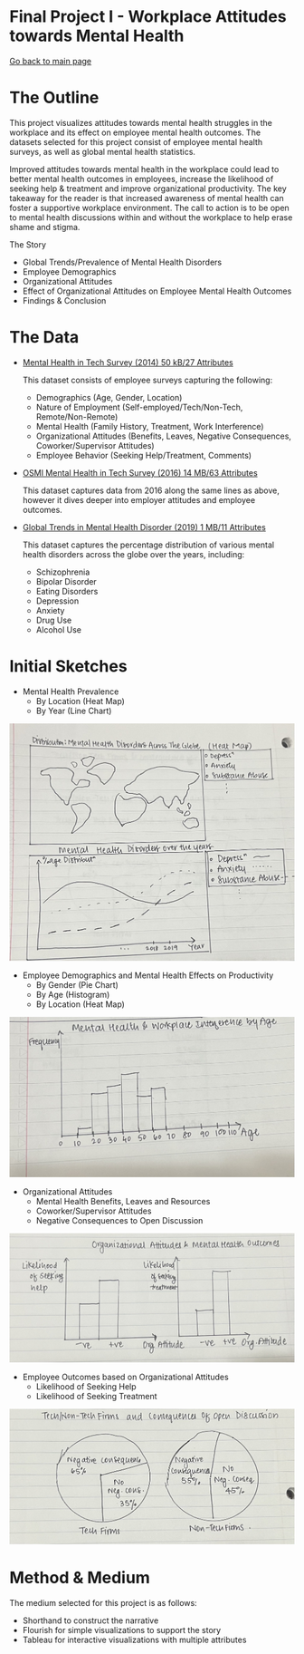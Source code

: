 # Final Project I - Workplace Attitudes towards Mental Health
[Go back to main page](https://joannasam.github.io/dataviz-portfolio/)

# The Outline

This project visualizes attitudes towards mental health struggles in the workplace and its effect on employee mental health outcomes.
The datasets selected for this project consist of employee mental health surveys, as well as global mental health statistics.

Improved attitudes towards mental health in the workplace could lead to better mental health outcomes in employees, increase the likelihood of seeking help & treatment and improve organizational productivity.
The key takeaway for the reader is that increased awareness of mental health can foster a supportive workplace environment. 
The call to action is to be open to mental health discussions within and without the workplace to help erase shame and stigma.

The Story

- Global Trends/Prevalence of Mental Health Disorders
- Employee Demographics
- Organizational Attitudes
- Effect of Organizational Attitudes on Employee Mental Health Outcomes
- Findings & Conclusion

# The Data

- [Mental Health in Tech Survey (2014) 50 kB/27 Attributes](https://www.kaggle.com/datasets/osmi/mental-health-in-tech-survey/)

  This dataset consists of employee surveys capturing the following:
  
  - Demographics (Age, Gender, Location)
  - Nature of Employment (Self-employed/Tech/Non-Tech, Remote/Non-Remote)
  - Mental Health (Family History, Treatment, Work Interference)
  - Organizational Attitudes (Benefits, Leaves, Negative Consequences, Coworker/Supervisor Attitudes)
  - Employee Behavior (Seeking Help/Treatment, Comments)
  
- [OSMI Mental Health in Tech Survey (2016) 14 MB/63 Attributes](https://www.kaggle.com/datasets/osmi/mental-health-in-tech-2016)

  This dataset captures data from 2016 along the same lines as above, however it dives deeper into employer attitudes and employee outcomes.

- [Global Trends in Mental Health Disorder (2019) 1 MB/11 Attributes](https://www.kaggle.com/datasets/thedevastator/uncover-global-trends-in-mental-health-disorder)

  This dataset captures the percentage distribution of various mental health disorders across the globe over the years, including:
  
  - Schizophrenia
  - Bipolar Disorder
  - Eating Disorders
  - Depression
  - Anxiety
  - Drug Use
  - Alcohol Use

# Initial Sketches

- Mental Health Prevalence
  - By Location (Heat Map)
  - By Year (Line Chart)

![Mental Health Prevalence](Final-Project-Sketch-Mental-Health-Prevalence.jpg)
    
- Employee Demographics and Mental Health Effects on Productivity
  - By Gender (Pie Chart)
  - By Age (Histogram)
  - By Location (Heat Map)

![Employee Demographics](Final-Project-Sketch-Employee-Demographics.jpg)

- Organizational Attitudes
  - Mental Health Benefits, Leaves and Resources
  - Coworker/Supervisor Attitudes
  - Negative Consequences to Open Discussion
 
![Organizational Attitudes](Final-Project-Sketch-Organizational-Attitudes.jpg)

- Employee Outcomes based on Organizational Attitudes
  - Likelihood of Seeking Help
  - Likelihood of Seeking Treatment
 
![Employee Outcomes](Final-Project-Sketch-Employee-Outcomes.jpg)

# Method & Medium

The medium selected for this project is as follows:

- Shorthand to construct the narrative
- Flourish for simple visualizations to support the story
- Tableau for interactive visualizations with multiple attributes


